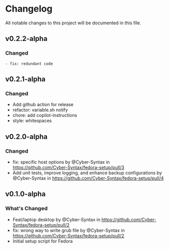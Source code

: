 # Changelog
All notable changes to this project will be documented in this file.

## v0.2.2-alpha
### Changed
    - fix: redundant code

## v0.2.1-alpha
### Changed
  - Add github action for release
  - refactor: variable.sh notify
  - chore: add copilot-instructions
  - style: whitespaces

## v0.2.0-alpha
### Changed
  - fix: specific host options by @Cyber-Syntax in https://github.com/Cyber-Syntax/fedora-setup/pull/3
  - Add unit tests, improve logging, and enhance backup configurations by @Cyber-Syntax in https://github.com/Cyber-Syntax/fedora-setup/pull/4
  
## v0.1.0-alpha
### What's Changed
  - Feat/laptop desktop by @Cyber-Syntax in https://github.com/Cyber-Syntax/fedora-setup/pull/2
  - fix: wrong way to write grub file by @Cyber-Syntax in https://github.com/Cyber-Syntax/fedora-setup/pull/2
  - Initial setup script for Fedora
